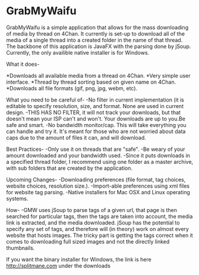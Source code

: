 # GrabMyWaifu
GrabMyWaifu is a simple application that allows for the mass downloading of media by thread on 4Chan.  It currently is set-up to download all of the media of a single thread into a created folder in the name of that thread.  The backbone of this application is JavaFX with the parsing done by jSoup.  Currently, the only availible native installer is for Windows.  

What it does-

  *Downloads all available media from a thread on 4Chan.
  *Very simple user interface.
  *Thread by thread sorting based on given name on 4Chan.
  *Downloads all file formats (gif, png, jpg, webm, etc).


What you need to be careful of- 
  -No filter in current implementation (it is editable to specify resolution, size, and format. None are used in current design.
  -THIS HAS NO FILTER, it will not track your downloads, but that doesn't mean your ISP can't and won't.  Your downloads are up to you.Be safe and smart.
  -No bandwidth monitor/cap.  This will take everything you can handle and try it.  It's meant for those who are not worried about data caps due to the amount of files it can, and will download.
  
Best Practices- 
  -Only use it on threads that are "safe".
  -Be weary of your amount downloaded and your bandwidth used.
  -Since it puts downloads in a specified thread folder, I recommend using one folder as a master archive, with sub folders that are created by the application.
  
Upcoming Changes-
  -Downloading preferences (file format, tag choices, website choices, resolution size.).
  -Import-able preferences using xml files for website tag parsing.
  -Native installers for Mac OSX and Linux operating systems.
  
How-
  -GMW uses jSoup to parse tags of a given url, that page is then searched for particular tags, then the tags are taken into account, the media link is extracted, and the media downloaded.  jSoup has the potential to specify any set of tags, and therefore will (in theory) work on almost every website that hosts images.  The tricky part is getting the tags correct when it comes to downloading full sized images and not the directly linked thumbnails.
  
If you want the binary installer for Windows, the link is here http://splitmane.com under the downloads
